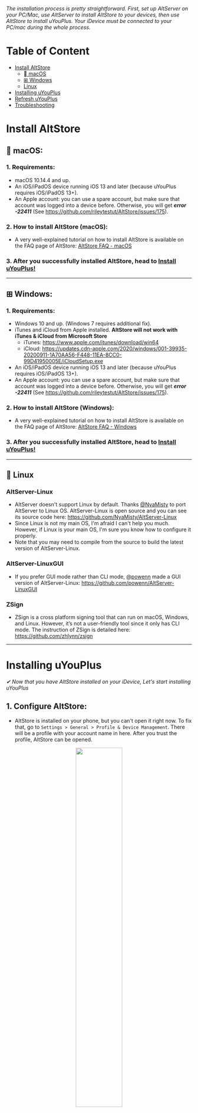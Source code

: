 _The installation process is pretty straightforward. First, set up AltServer on your PC/Mac, use AltServer to install AltStore to your devices, then use AltStore to install uYouPlus. Your iDevice must be connected to your PC/mac during the whole process._

# Table of Content
* [Install AltStore](#install-altstore)
   * [ macOS](#-macos)
   * [⊞ Windows](#-windows)
   * [Linux](#-linux)
* [Installing uYouPlus](#installing-uyouplus)
* [Refresh uYouPlus](#refresh-uyouplus)
* [Troubleshooting](#troubleshooting)


# Install AltStore
##  macOS:
### 1. Requirements:
- macOS 10.14.4 and up.
- An iOS/iPadOS device running iOS 13 and later (because uYouPlus requires iOS/iPadOS 13+).
- An Apple account: you can use a spare account, but make sure that account was logged into a device before. Otherwise, you will get **_error_ _-22411_** (See https://github.com/rileytestut/AltStore/issues/175).

### 2. How to install AltStore (macOS):
- A very well-explained tutorial on how to install AltStore is available on the FAQ page of AltStore: [AltStore FAQ - macOS](https://faq.altstore.io/getting-started/how-to-install-AltStore-macos)

### 3. After you successfully installed AltStore, head to [Install uYouPlus!](#install-uyouplus)

***
## ⊞ Windows:
### 1. Requirements:
- Windows 10 and up. (Windows 7 requires additional fix).
- iTunes and iCloud from Apple installed. **AltStore will not work with iTunes & iCloud from Microsoft Store**
  - iTunes: https://www.apple.com/itunes/download/win64
  - iCloud: https://updates.cdn-apple.com/2020/windows/001-39935-20200911-1A70AA56-F448-11EA-8CC0-99D41950005E/iCloudSetup.exe
- An iOS/iPadOS device running iOS 13 and later (because uYouPlus requires iOS/iPadOS 13+).
- An Apple account: you can use a spare account, but make sure that account was logged into a device before. Otherwise, you will get **_error_ _-22411_** (See https://github.com/rileytestut/AltStore/issues/175).

### 2. How to install AltStore (Windows):
- A very well-explained tutorial on how to install AltStore is available on the FAQ page of AltStore: [AltStore FAQ - Windows](https://faq.altstore.io/getting-started/how-to-install-altstore-windows)

### 3. After you successfully installed AltStore, head to [Install uYouPlus!](#install-uyouplus)
***

## 🐧 Linux
### AltServer-Linux
- AltServer doesn't support Linux by default. Thanks [@NyaMisty](https://twitter.com/MiscMisty) to port AltServer to Linux OS. AltServer-Linux is open source and you can see its source code here: https://github.com/NyaMisty/AltServer-Linux
- Since Linux is not my main OS, I'm afraid I can't help you much. However, if Linux is your main OS, I'm sure you know how to configure it properly.
- Note that you may need to compile from the source to build the latest version of AltServer-Linux.

### AltServer-LinuxGUI
- If you prefer GUI mode rather than CLI mode, [@powenn](https://twitter.com/powen00hsiao) made a GUI version of AltServer-Linux: https://github.com/powenn/AltServer-LinuxGUI

### ZSign
- ZSign is a cross platform signing tool that can run on macOS, Windows, and Linux. However, it’s not a user-friendly tool since it only has CLI mode. The instruction of ZSign is detailed here: https://github.com/zhlynn/zsign

***
# Installing uYouPlus
_✔︎ Now that you have AltStore installed on your iDevice, Let's start installing uYouPlus_
## 1. Configure AltStore:
- AltStore is installed on your phone, but you can't open it right now. To fix that, go to `Settings > General > Profile & Device Management`. There will be a profile with your account name in here. After you trust the profile, AltStore can be opened.
<p align="center" width="100%">
    <img width="50%" src="https://user-images.githubusercontent.com/52943116/157607556-fcf5e9d8-9187-4db9-a9da-3acd50f1ab9f.PNG">
</p>

- In AltStore, go to `Settings > Sign in with Apple ID`. Enter the Apple ID that was used to install AltStore. If AltStore says **“Could not find AltServer”**, then check if your phone is connected to Mac/PC.
<p align="center" width="100%">
    <img width="60%" src="https://user-images.githubusercontent.com/52943116/157608485-f72a2cc0-e42f-46bf-9c7b-c41ceeb5dd85.PNG">
</p>

- Congrats 🎉 You've just successfully configured AltStore.  

## 2. Install uYouPlus:
- Get the latest version of uYouPlus from the [Release page](https://github.com/qnblackcat/uYouPlus/releases/latest). I use Safari but you can use whatever you want to download the IPA. Select AltStore from the Share sheet. 
<p align="center" width="100%">
    <img width="70%" src="https://user-images.githubusercontent.com/52943116/157609122-17036f02-8122-4e74-bb14-ad03e186e090.PNG">
</p>

- **Remove App Extensions is not recommened** because it will remove the ability to use *Open in YouTube shortcut* & *Open in YouTube Extension* (https://github.com/CokePokes/YoutubeExtensions). uYouPlus will take 3 app IDs in total.  

<p align="center" width="100%">
    <img width="90%" src="https://user-images.githubusercontent.com/52943116/157610652-62f09dc6-18cd-4795-9895-1b1206cf5b7c.PNG">
</p>

- The process might take a few minutes. After that, you will uYouPlus on your Home Screen 🎉🎉🎉

### ☞ Other methods:

- Another method is use the [direct install link](https://github.com/qnblackcat/uYouPlus#download) on uYouPlus homepage. Simply open the link and let AltStore does its job. 
 
 - If you have access to AltStore beta, you can add my AltStore repo [here](https://qnblackcat.github.io/AltStore/).

# Refresh uYouPlus
- Unfortunately, apps that have been installed using non-developer Apple IDs are only valid for 7 days, and uYouPlus is not an exception. At which point it will no longer open (you'll see an error that says "**YouTube is no longer available**"). 
- To compensate for this, AltStore will periodically attempt to refresh uYouPlus in the background. In order for AltStore to do that, you must connect your phone with your Mac/PC via cable or Wi-fi. Then click **Refresh All** in **AltStore > My Apps**
- To enable Refresh Apps over Wi-fi. Make sure your phone and your mac/PC are on the same network.
  - **macOS:** Open Finder and enable “Show this iPhone when on WiFi” for your phone.
  - **Windows:** Open iTunes and enable iTunes Wi-Fi sync for your phone.

# Troubleshooting
- See https://altstore.io/faq/